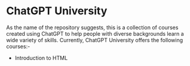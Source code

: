 # ChatGPT University
As the name of the repository suggests, this is a collection of courses created using ChatGPT to help people with 
diverse backgrounds learn a wide variety of skills. Currently, ChatGPT University offers the following courses:-
<ul> <li> Introduction to HTML </li></ul>
